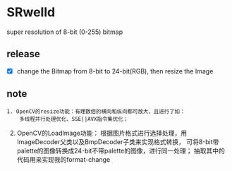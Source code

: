 # SRwelld
super resolution of 8-bit (0-255) bitmap

## release
- [x] change the Bitmap from 8-bit to 24-bit(RGB), then resize the Image
## note

	1. OpenCV的resize功能：有理数倍的横向和纵向都可放大，且进行了如：
		多线程并行处理优化、SSE||AVX指令集优化；
  2. OpenCV的LoadImage功能：
  根据图片格式进行选择处理，用ImageDecoder父类以及BmpDecoder子类来实现格式转换，
  可将8-bit带palette的图像转换成24-bit不带palette的图像，进行同一处理；
  抽取其中的代码用来实现我的format-change

